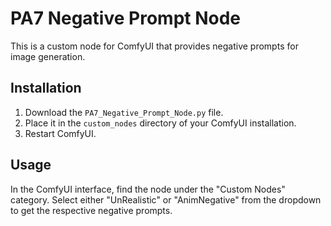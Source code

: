 # PA7 Negative Prompt Node

This is a custom node for ComfyUI that provides negative prompts for image generation.

## Installation

1. Download the `PA7_Negative_Prompt_Node.py` file.
2. Place it in the `custom_nodes` directory of your ComfyUI installation.
3. Restart ComfyUI.

## Usage

In the ComfyUI interface, find the node under the "Custom Nodes" category. Select either "UnRealistic" or "AnimNegative" from the dropdown to get the respective negative prompts.
